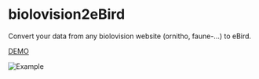 # biolovision2eBird
Convert your data from any biolovision website (ornitho, faune-…) to eBird.

[DEMO](https://zoziologie.raphaelnussbaumer.com/biolovision2ebird/)

![Example](https://raw.githubusercontent.com/Zoziologie/biolovision2eBird/master/images/b2e.gif)
